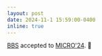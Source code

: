 ```yaml
---
layout: post
date: 2024-11-1 15:59:00-0400
inline: true
---
```


[BBS](https://arxiv.org/pdf/2409.05227) accepted to [MICRO'24](https://microarch.org/micro57/). :page_facing_up:
